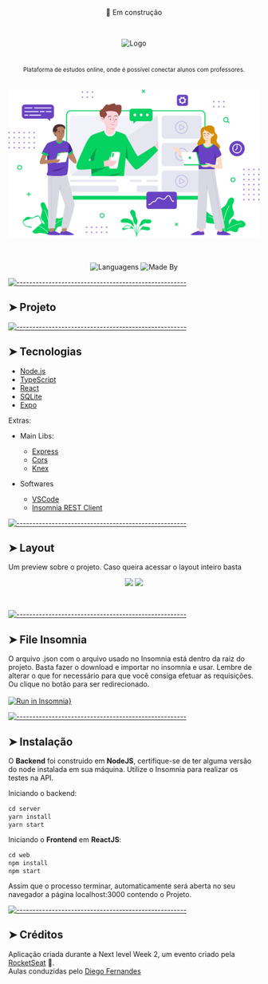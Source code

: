 
<p align="center"> 🚧 Em construção</p>
</br>
<p align="center">
  <img src="https://camo.githubusercontent.com/74c8681f6d4521903b63e79173a72f0b849243be/68747470733a2f2f692e696d6775722e636f6d2f73356c546465502e706e67" alt="Logo" width="150" height="auto"  />
</p>






<p align="center">
  </br>
  <sub>Plataforma de estudos online, onde é possível conectar alunos com professores.<sub>
</p>

<br />


<div align="center">
  <img src="web/src/assets/images/landing.svg" alt="Preview Web"></img>
</div>

</br>
</br>



<p align="center">
		<img alt="Languagens" src="https://img.shields.io/github/languages/count/StefanyVasc/Proffy?style=for-the-badge" height="20"/>
    <img alt="Made By" src="https://img.shields.io/badge/Made%20by-Stefany%20S%C3%A1-blueviolet?style=for-the-badge&logo=appveyor" height="20"/>
</p>



[![-----------------------------------------------------](https://raw.githubusercontent.com/andreasbm/readme/master/assets/lines/rainbow.png)](#projeto)

## ➤ Projeto






[![-----------------------------------------------------](https://raw.githubusercontent.com/andreasbm/readme/master/assets/lines/rainbow.png)](#tecnologias)

## ➤ Tecnologias

- [Node.js](https://nodejs.org/en/)
- [TypeScript]()
- [React](https://reactjs.org/)
- [SQLite](https://www.sqlite.org/index.html)
- [Expo](https://expo.io/)


Extras: 
  * Main Libs:
    * [Express](https://expressjs.com/pt-br/)
    * [Cors](https://www.npmjs.com/package/cors)
    * [Knex](http://knexjs.org/)
    
  
  * Softwares
    * [VSCode](https://code.visualstudio.com/)
    * [Insomnia REST Client](https://insomnia.rest/)




[![-----------------------------------------------------](https://raw.githubusercontent.com/andreasbm/readme/master/assets/lines/rainbow.png)](#layout)

## ➤ Layout

Um preview sobre o projeto. Caso queira acessar o layout inteiro basta 



<p align="center"> 
  <a href="https://www.figma.com/file/e33KvgUpFdunXxJjHnK7CG/Proffy-Mobile"><img src="https://img.shields.io/badge/figma-mobile-%23F24E1E.svg?&style=for-the-badge&logo=figma&logoColor=white"></a>
  <a href="https://www.figma.com/file/e33KvgUpFdunXxJjHnK7CG/?viewer=1&node-id="><img src="https://img.shields.io/badge/figma-web-%23F24E1E.svg?&style=for-the-badge&logo=figma&logoColor=white"></a>

</p>


<br/>




[![-----------------------------------------------------](https://raw.githubusercontent.com/andreasbm/readme/master/assets/lines/rainbow.png)](#file-insomnia)

## ➤ File Insomnia

O arquivo .json com o arquivo usado no Insomnia está dentro da raiz do projeto. Basta fazer o download e importar no insomnia e usar. Lembre de alterar o que for necessário para que você consiga efetuar as requisições. Ou clique no botão para ser redirecionado. <br/>
<br/>
[![Run in Insomnia}](https://insomnia.rest/images/run.svg)](https://insomnia.rest/run/?label=ecoleta&uri=https%3A%2F%2Fgithub.com%2FStefanyVasc%2FNLW-1%2Fblob%2Fmaster%2FInsomnia_2020-06-09.json)


[![-----------------------------------------------------](https://raw.githubusercontent.com/andreasbm/readme/master/assets/lines/rainbow.png)](#instalao)

## ➤ Instalação

O **Backend** foi construido em **NodeJS**, certifique-se de ter alguma versão do node instalada em sua máquina. Utilize o Insomnia para realizar os testes na API.

Iniciando o backend: 
```
cd server
yarn install
yarn start
```

Iniciando o **Frontend** em **ReactJS**: 

```
cd web
npm install
npm start
```

Assim que o processo terminar, automaticamente será aberta no seu navegador a página localhost:3000 contendo o Projeto.

[![-----------------------------------------------------](https://raw.githubusercontent.com/andreasbm/readme/master/assets/lines/rainbow.png)](#crditos-)

## ➤ Créditos 

Aplicação criada durante a Next level Week 2, um evento criado pela [RocketSeat](https://rocketseat.com.br/) 🚀. <br/>
Aulas conduzidas pelo [Diego Fernandes](https://github.com/diego3g)